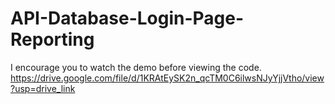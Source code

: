 # API-Database-Login-Page-Reporting
I encourage you to watch the demo before viewing the code.
https://drive.google.com/file/d/1KRAtEySK2n_qcTM0C6ilwsNJyYjjVtho/view?usp=drive_link
